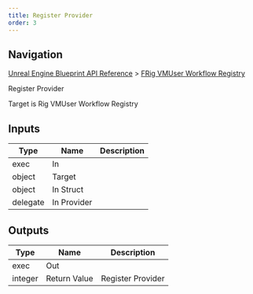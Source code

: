 ```yaml
---
title: Register Provider
order: 3
---
```

## Navigation

[Unreal Engine Blueprint API Reference](https://dev.epicgames.com/documentation/en-us/unreal-engine/BlueprintAPI) > [FRig VMUser Workflow Registry](https://dev.epicgames.com/documentation/en-us/unreal-engine/BlueprintAPI/FRigVMUserWorkflowRegistry)

Register Provider

Target is Rig VMUser Workflow Registry

## Inputs

| Type | Name | Description |
| --- | --- | --- |
| exec | In |  |
| object | Target |  |
| object | In Struct |  |
| delegate | In Provider |  |

## Outputs

| Type | Name | Description |
| --- | --- | --- |
| exec | Out |  |
| integer | Return Value | Register Provider |
